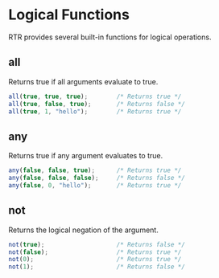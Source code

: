# Logical Functions

RTR provides several built-in functions for logical operations.

## all

Returns true if all arguments evaluate to true.

```js
all(true, true, true);        /* Returns true */
all(true, false, true);       /* Returns false */
all(true, 1, "hello");        /* Returns true */
```

## any

Returns true if any argument evaluates to true.

```js
any(false, false, true);      /* Returns true */
any(false, false, false);     /* Returns false */
any(false, 0, "hello");       /* Returns true */
```

## not

Returns the logical negation of the argument.

```js
not(true);                    /* Returns false */
not(false);                   /* Returns true */
not(0);                       /* Returns true */
not(1);                       /* Returns false */
``` 